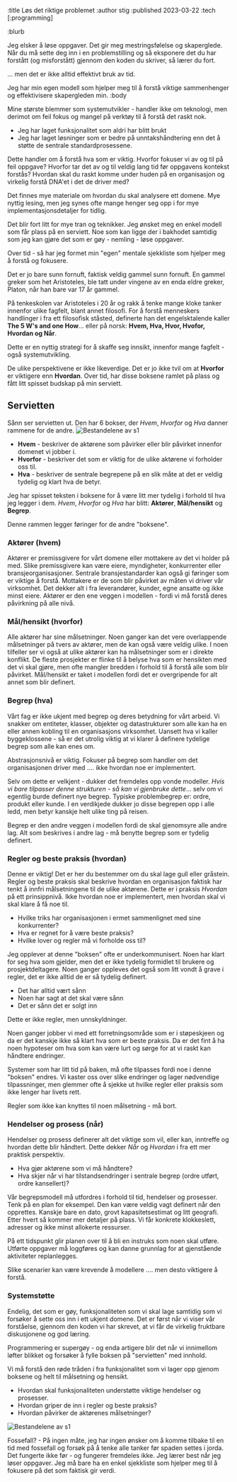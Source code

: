 :title Løs det riktige problemet
:author stig
:published 2023-03-22
:tech [:programming]

:blurb

Jeg elsker å løse oppgaver. Det gir meg mestringsfølelse og skaperglede. 
Når du må sette deg inn i en problemstilling og så eksponere det du har forstått (og misforstått) gjennom den koden du skriver, så lærer du fort. 

... men det er ikke alltid effektivt bruk av tid. 

Jeg har min egen modell som hjelper meg til å forstå viktige sammenhenger og effektivisere skapergleden min.
:body

Mine største blemmer som systemutvikler - handler ikke om teknologi, men derimot om feil fokus og mangel på verktøy til å forstå det raskt nok. 

* Jeg har laget funksjonalitet som aldri har blitt brukt 
* Jeg har laget løsninger som er bedre på unntakshåndtering enn det å støtte de sentrale standardprosessene.

Dette handler om å forstå hva som er viktig.
Hvorfor fokuser vi av og til på feil oppgave? Hvorfor tar det av og til veldig lang tid før oppgavens kontekst forstås?
Hvordan skal du raskt komme under huden på en organisasjon og virkelig forstå DNA'et i det de driver med? 

Det finnes mye materiale om hvordan du skal analysere ett domene. Mye nyttig lesing, men jeg synes ofte mange henger seg opp i for mye implementasjonsdetaljer for tidlig. 

Det blir fort litt for mye tran og teknikker. Jeg ønsket meg en enkel modell som får plass på en serviett. 
Noe som kan ligge der i bakhodet samtidig som jeg kan gjøre det som er gøy - nemling - løse oppgaver.  

Over tid - så har jeg formet min "egen" mentale sjekkliste som hjelper meg å forstå og fokusere. 

Det er jo bare sunn fornuft, faktisk veldig gammel sunn fornuft. 
En gammel greker som het Aristoteles, ble tatt under vingene av en enda eldre greker, Platon, når han bare var 17 år gammel. 

På tenkeskolen var Aristoteles i 20 år og rakk å tenke mange kloke tanker innenfor ulike fagfelt, blant annet filosofi. 
For å forstå menneskers handlinger i fra ett filosofisk ståsted, definerte han det engelsktalende kaller **The 5 W's and one How**... eller på norsk: **Hvem, Hva, Hvor, Hvofor, Hvordan og Når**. 

Dette er en nyttig strategi for å skaffe seg innsikt, innenfor mange fagfelt - også systemutvikling. 

De ulike perspektivene er ikke likeverdige. Det er jo ikke tvil om at **Hvorfor** er viktigere enn **Hvordan**. 
Over tid, har disse boksene ramlet på plass og fått litt spisset budskap på min serviett.

## Servietten
Sånn ser servietten ut. Den har 6 bokser, der _Hvem_, _Hvorfor_ og _Hva_ danner rammene for de andre. 
![Bestandelene av s1](/images/blogg/paper_all.png)

* **Hvem** - beskriver de aktørene som påvirker eller blir påvirket innenfor domenet vi jobber i.
* **Hvorfor** - beskriver det som er viktig for de ulike aktørene vi forholder oss til. 
* **Hva** - beskriver de sentrale begrepene på en slik måte at det er veldig tydelig og klart hva de betyr. 

Jeg har spisset teksten i boksene for å være litt mer tydelig i forhold til hva jeg legger i dem.
_Hvem_, _Hvorfor_ og _Hva_ har blitt: **Aktører**, **Mål/hensikt** og **Begrep**. 

Denne rammen legger føringer for de andre "boksene". 

### Aktører (hvem)
Aktører er premissgivere for vårt domene eller mottakere av det vi holder på med. 
Slike premissgivere kan være eiere, myndigheter, konkurrenter eller bransjeorganisasjoner. Sentrale bransjestandarder kan også gi føringer som er viktige å forstå.
Mottakere er de som blir påvirket av måten vi driver vår virksomhet.
Det dekker alt i fra leverandører, kunder, egne ansatte og ikke minst eiere.
Aktører er den ene veggen i modellen - fordi vi må forstå deres påvirkning på alle nivå. 

### Mål/hensikt (hvorfor)
Alle aktører har sine målsetninger.
Noen ganger kan det vere overlappende målsetninger på tvers av aktører, men de kan også være veldig ulike. 
I noen tilfeller ser vi også at ulike aktører kan ha målsetninger som er i direkte konflikt. 
De fleste prosjekter er flinke til å belyse hva som er hensikten med det vi skal gjøre, men ofte mangler bredden i forhold til å forstå alle som blir påvirket. 
Mål/hensikt er taket i modellen fordi det er overgripende for alt annet som blir definert. 

### Begrep (hva)
Vårt fag er ikke ukjent med begrep og deres betydning for vårt arbeid. 
Vi snakker om entiteter, klasser, objekter og datastrukturer som alle kan ha en eller annen kobling til en organisasjons virksomhet. 
Uansett hva vi kaller byggeklossene - så er det utrolig viktig at vi klarer å definere tydelige begrep som alle kan enes om. 

Abstrasjonsnivå er viktig. Fokuser på begrep som handler om det organisasjonen driver med .... ikke hvordan noe er implementert. 

Selv om dette er velkjent - dukker det fremdeles opp vonde modeller. 
_Hvis vi bare tilpasser denne strukturen - så kan vi gjenbruke dette_... selv om vi egentlig burde definert nye begrep. 
Typiske problembegrep er: ordre, produkt eller kunde. 
I en verdikjede dukker jo disse begrepen opp i alle ledd, men betyr kanskje helt ulike ting på reisen. 

Begrep er den andre veggen i modellen fordi de skal gjenomsyre alle andre lag. Alt som beskrives i andre lag - må benytte begrep som er tydelig definert. 

### Regler og beste praksis (hvordan)
Denne er viktig! Det er her du bestemmer om du skal lage gull eller gråstein. 
Regler og beste praksis skal beskrive hvordan en organisasjon faktisk har tenkt å innfri målsetningene til de ulike aktørene. Dette er i praksis _Hvordan_ på ett prinsippnivå. Ikke hvordan noe er implementert, men hvordan skal vi skal klare å få noe til.

* Hvilke triks har organisasjonen i ermet sammenlignet med sine konkurrenter?
* Hva er regnet for å være beste praksis?
* Hvilke lover og regler må vi forholde oss til? 

Jeg opplever at denne "boksen" ofte er underkommunisert. Noen har klart for seg hva som gjelder, men det er ikke tydelig formidlet til brukere og prosjektdeltagere.
Noen ganger oppleves det også som litt vondt å grave i regler, det er ikke alltid de er så tydelig definert. 
* Det har alltid vært sånn
* Noen har sagt at det skal være sånn
* Det er sånn det er solgt inn

Dette er ikke regler, men unnskyldninger. 

Noen ganger jobber vi med ett forretningsområde som er i støpeskjeen og da er det kanskje ikke så klart hva som er beste praksis. 
Da er det fint å ha noen hypoteser om hva som kan være lurt og sørge for at vi raskt kan håndtere endringer. 

Systemer som har litt tid på baken, må ofte tilpasses fordi noe i denne "boksen" endres. Vi kaster oss over slike endringer og lager nødvendige tilpassninger, men glemmer ofte å sjekke ut hvilke regler eller praksis som ikke lenger har livets rett. 

Regler som ikke kan knyttes til noen målsetning - må bort. 

### Hendelser og prosess (når)
Hendelser og prosess definerer alt det viktige som vil, eller kan, inntreffe og hvordan dette blir håndtert. Dette dekker _Når_ og _Hvordan_ i fra ett mer praktisk perspektiv. 

* Hva gjør aktørene som vi må håndtere?
* Hva skjer når vi har tilstandsendringer i sentrale begrep (ordre utført, ordre kansellert)?

Vår begrepsmodell må utfordres i forhold til tid, hendelser og prosesser. 
Tenk på en plan for eksempel. 
Den kan være veldig vagt definert når den opprettes. 
Kanskje bare en dato, grovt kapasitetsestimat og litt geografi. 
Etter hvert så kommer mer detaljer på plass. Vi får konkrete klokkeslett, adresser og ikke minst allokerte ressurser. 

På ett tidspunkt glir planen over til å bli en instruks som noen skal utføre. 
Utførte oppgaver må loggføres og kan danne grunnlag for at gjenstående aktiviteter replanlegges. 

Slike scenarier kan være krevende å modellere .... men desto viktigere å forstå. 

### Systemstøtte
Endelig, det som er gøy, funksjonaliteten som vi skal lage samtidig som vi forsøker å sette oss inn i ett ukjent domene. 
Det er først når vi viser vår forståelse, gjennom den koden vi har skrevet, at vi får de virkelig fruktbare diskusjonene og god læring. 

Programmering er supergøy - og enda artigere blir det når vi innimellom løfter blikket og forsøker å fylle boksen på "servietten" med innhold. 

Vi må forstå den røde tråden i fra funksjonalitet som vi lager opp gjenom boksene
og helt til målsetning og hensikt.
* Hvordan skal funksjonaliteten understøtte viktige hendelser og
prosesser.
* Hvordan griper de inn i regler og beste praksis?
* Hvordan påvirker de aktørenes målsetninger?

![Bestandelene av s1](/images/blogg/maal_og_hensikt.png)

Fossefall? - På ingen måte, jeg har ingen ønsker om å komme tilbake til en tid med fossefall og forsøk på å tenke alle tanker før spaden settes i jorda. 
Det fungerte ikke før - og fungerer fremdeles ikke. 
Jeg lærer best når jeg løser oppgaver. Jeg må bare ha en enkel sjekkliste som hjelper meg til å fokusere på det som faktisk gir verdi.
